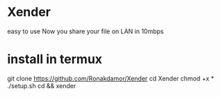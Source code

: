 # Xender
easy to use
Now you share your file on LAN in 10mbps
# install in termux
 
 git clone https://github.com/Ronakdamor/Xender
 cd Xender
 chmod +x *
 ./setup.sh
  cd && xender
